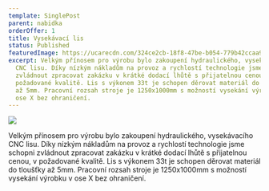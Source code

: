 ```yaml
---
template: SinglePost
parent: nabidka
orderOffer: 1
title: Vysekávací lis
status: Published
featuredImage: https://ucarecdn.com/324ce2cb-18f8-47be-b054-779b42ccaa94/
excerpt: Velkým přínosem pro výrobu bylo zakoupení hydraulického, vysekávacího
  CNC lisu. Díky nízkým nákladům na provoz a rychlostí technologie jsme schopni
  zvládnout zpracovat zakázku v krátké dodací lhůtě s přijatelnou cenou, v
  požadované kvalitě. Lis s výkonem 33t je schopen děrovat materiál do tloušťky
  až 5mm. Pracovní rozsah stroje je 1250x1000mm s možností vysekání výrobku v
  ose X bez ohraničení.
---
```

![](https://ucarecdn.com/df30c8b3-2a02-4845-91ac-c62b0bf787cb/)


Velkým přínosem pro výrobu bylo zakoupení hydraulického, vysekávacího CNC lisu. Díky nízkým nákladům na provoz a rychlostí technologie jsme schopni zvládnout zpracovat zakázku v krátké dodací lhůtě s přijatelnou cenou, v požadované kvalitě. Lis s výkonem 33t je schopen děrovat materiál do tloušťky až 5mm. Pracovní rozsah stroje je 1250x1000mm s možností vysekání výrobku v ose X bez ohraničení.